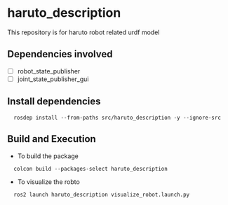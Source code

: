 # haruto_description
This repository is for haruto robot related urdf model

## Dependencies involved
- [ ] robot_state_publisher
- [ ] joint_state_publisher_gui

## Install dependencies
```
  rosdep install --from-paths src/haruto_description -y --ignore-src
```

## Build and Execution
- To build the package

```
  colcon build --packages-select haruto_description
```

- To visualize the robto 
```
  ros2 launch haruto_description visualize_robot.launch.py
```
